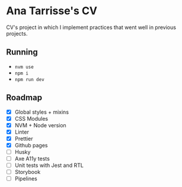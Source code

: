 # Ana Tarrisse's CV

CV's project in which I implement practices that went well in previous projects.

## Running

- `nvm use`
- `npm i`
- `npm run dev`

## Roadmap

- [x] Global styles + mixins
- [x] CSS Modules
- [x] NVM + Node version
- [x] Linter
- [x] Prettier
- [x] Github pages
- [ ] Husky
- [ ] Axe A11y tests
- [ ] Unit tests with Jest and RTL
- [ ] Storybook
- [ ] Pipelines
